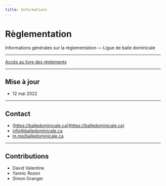 ```yaml
---
title: Informations
...
```

# Règlementation

Informations générales sur la règlementation — Ligue de balle dominicale

---

<a class="btn btn-primary btn-lg btn-block" href="../livre/" role="button">Accès au livre des règlements</a>

---

## Mise à jour

- 12 mai 2022

---

## Contact

- [https://balledominicale.ca](https://balledominicale.ca)
- [info@balledominicale.ca](mailto:info@balledominicale.ca)
- [m.me/balledominicale.ca](m.me/balledominicale.ca)

---

## Contributions

- David Valentine
- Yannic Rozon
- Simon Granger